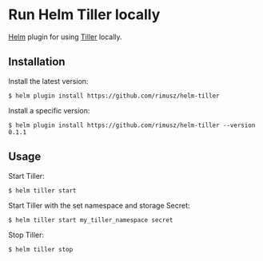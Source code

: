 # Run Helm Tiller locally

[Helm](https://helm.sh) plugin for using [Tiller](https://docs.helm.sh/using_helm/#installing-tiller) locally.


## Installation

Install the latest version:

```shell
$ helm plugin install https://github.com/rimusz/helm-tiller
```

Install a specific version:

```shell
$ helm plugin install https://github.com/rimusz/helm-tiller --version 0.1.1
```

## Usage

Start Tiller:

```shell
$ helm tiller start
```

Start Tiller with the set namespace and storage Secret:

```shell
$ helm tiller start my_tiller_namespace secret
```

Stop Tiller:

```shell
$ helm tiller stop
```
